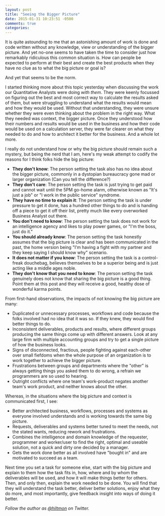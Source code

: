 ```yaml
---
layout: post
title: "Seeing the Bigger Picture"
date: 2015-01-31 10:23:51 -0500
comments: true
categories: 
---
```


It is quite astounding to me that an astonishing amount of work is done and code written without any knowledge, view or understanding of the bigger picture. And yet no-one seems to have taken the time to consider just how remarkably ridiculous this common situation is. How can people be expected to perform at their best and create the best products when they have no clue as to what the big picture or goal is?

And yet that seems to be the norm.

I started thinking more about this topic yesterday when discussing the work our Quantitative Analysts were doing *with them*. They were keenly focussed on figuring out the best and most correct way to calculate the results asked of them, but were struggling to understand what the results would mean and how they would be used. Without that understanding, they were unsure whether they were even thinking about the problem in the right way. What they needed was context, the bigger picture. Once they understood how their numbers and results would be used in the business and how their code would be used on a calculation server, they were far clearer on what they needed to do and how to architect it better for the business. And a whole lot more.

I really do not understand how or why the big picture should remain such a mystery, but being the nerd that I am, here's my weak attempt to codify the reasons for I think folks hide the big picture:

* **They don't know**: The person setting the task also has no idea about the bigger picture, commonly in a dystopian bureaucracy gone mad or larger organization (Can you tell the difference?)
* **They don't care**: The person setting the task is just trying to get paid and cannot wait until the 5PM go-home alarm, otherwise known as "It's just a job" or "I work in the public service" syndrome.
* **They have no time to explain it**: The person setting the task is under pressure to get it done, has a hundred other things to do and is handing off a piece to get it off their list, pretty much like every overworked Business Analyst out there.
* **You don't need to know**: The person setting the task does not work for an intelligence agency and likes to play power games, or "I'm the boss, just do it."
* **You should already know**: The person setting the task honestly assumes that the big picture is clear and has been communicated in the past, the home version being "I'm having a fight with my partner and they keep saying I should know why" scenario.
* **It does not matter if you know**: The person setting the task is a control-freak douchebag, believes themselves to be a superior being and is just acting like a middle ages noble.
* **They don't know that you need to know**: The person setting the task genuinely does not know that sharing the big picture is a good thing. Point them at this post and they will receive a good, healthy dose of wonderful karma points.

From first-hand observations, the impacts of not knowing the big picture are many:

* Duplicated or unnecessary processes, workflows and code because the folks involved had no idea that it was so. If they knew, they would find better things to do.
* Inconsistent deliverables, products  and results, where different groups producing the same things come up with different answers. Look at any large firm with multiple accounting groups and try to get a single picture of how the business looks.
* Signs of disconnected, fractious, people fighting against each-other over small fiefdoms when the whole purpose of an organization is to work together to achieve the bigger picture.
* Frustrations between groups and departments where the "other" is always getting things you asked them to do wrong, a refrain we programmers are so used to hearing.
* Outright conflicts where one team's work-product negates another team's work product, and neither knows about the other.

Whereas, in the situations where the big picture and context is communicated first, I see:

* Better architected business, workflows, processes and systems as everyone involved understands and is working towards the same big picture.
* Requests, deliverables and systems better tuned to meet the needs, not the stated wants, reducing rework and frustrations.
* Combines the intelligence and domain knowledge of the requester, programmer and worker/user to find the right, optimal and useable solution, not a quick and dirty one decided by a manager.
* Gets the work done better as all involved have "bought in" and are motivated to succeed as a team.

Next time you set a task for someone else, start with the big picture and explain to them how the task fits in, how, where and by whom the deliverables will be used, and how it will make things better for others. Then, and only then, explain the work needed to be done. You will find that they will understand the task better, deliver better solutions, enjoy what they do more, and most importantly, give feedback insight into ways of doing it better.

*Follow the author as [@hiltmon](http://twitter.com/hiltmon) on Twitter.*